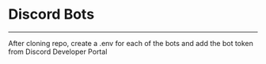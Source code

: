 # Discord Bots
---
After cloning repo, create a .env for each of the bots and add the bot token from Discord Developer Portal
